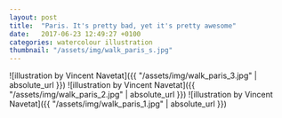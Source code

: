```yaml
---
layout: post
title:  "Paris. It's pretty bad, yet it's pretty awesome"
date:   2017-06-23 12:49:27 +0100
categories: watercolour illustration
thumbnail: "/assets/img/walk_paris_s.jpg"
---
```

![illustration by Vincent Navetat]({{ "/assets/img/walk_paris_3.jpg" | absolute_url }})
![illustration by Vincent Navetat]({{ "/assets/img/walk_paris_2.jpg" | absolute_url }})
![illustration by Vincent Navetat]({{ "/assets/img/walk_paris_1.jpg" | absolute_url }})
